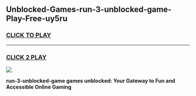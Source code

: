 
## Unblocked-Games-run-3-unblocked-game-Play-Free-uy5ru
<h3>
<a href="https://premium76.site?title=run-3-unblocked-game&ref=15A">CLICK TO PLAY</a></h3>
<hr>

<h3>
<a href="https://premium76.site?title=run-3-unblocked-game&ref=15A">CLICK 2 PLAY</a>
  
</h3>

<a href="https://premium76.site?title=run-3-unblocked-game&ref=15A"><img src="https://clearcache.store/games.png"></a>


**run-3-unblocked-game games unblocked: Your Gateway to Fun and Accessible Online Gaming**
